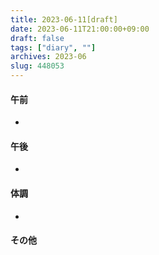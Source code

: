 ```yaml
---
title: 2023-06-11[draft]
date: 2023-06-11T21:00:00+09:00
draft: false
tags: ["diary", ""]
archives: 2023-06
slug: 448053
---
```

#### 午前
- 
#### 午後
- 
#### 体調
- 
#### その他